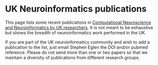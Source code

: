 # UK Neuroinformatics publications

This page lists some recent publications in
[Computational Neuroscience and Neuroinformatics by UK researchers](http://neuroinformatics.org.uk).
It is not meant to be exhaustive but shows the breadth of
neuroinformatics work performed in the UK.

If you are part of the UK neuroinformatics community and wish to add a
publication to the list, just email Stephen Eglen the DOI and/or
pubmed reference.  Please do not send more than one or two papers so
that we maintain a diversity of publications from different research
groups.












